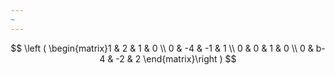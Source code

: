 ```yaml
---
~
---
```

$$
\left ( \begin{matrix}1 & 2 & 1 & 0 \\
0 & -4 & -1 & 1 \\
0 & 0 & 1 & 0 \\
0 & b-4 & -2 & 2
 \end{matrix}\right )
$$